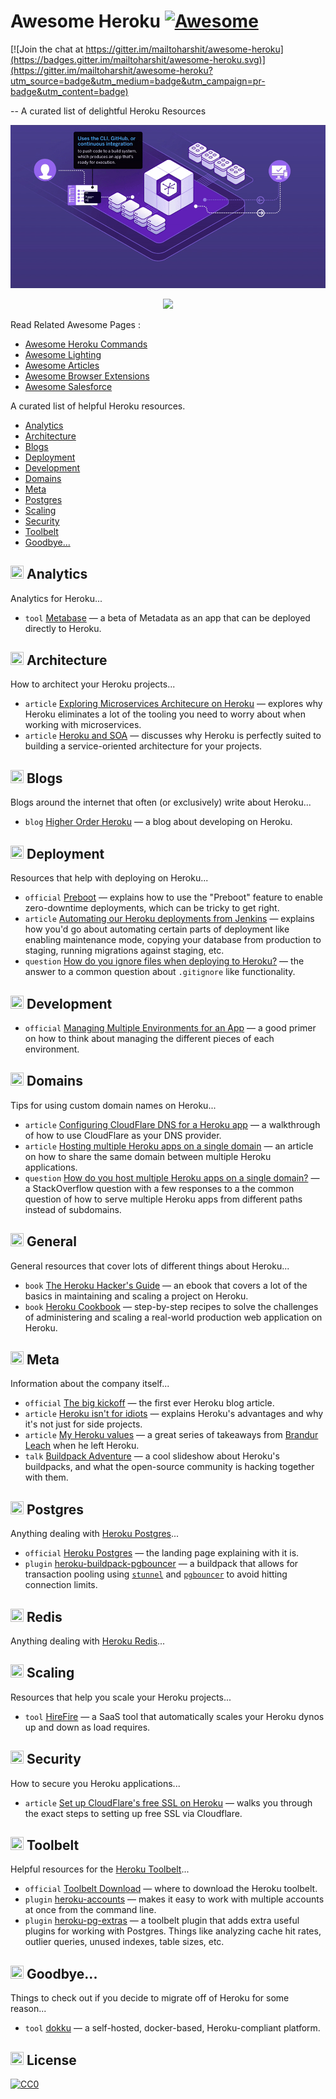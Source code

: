 
# Awesome Heroku  [![Awesome](https://cdn.rawgit.com/sindresorhus/awesome/d7305f38d29fed78fa85652e3a63e154dd8e8829/media/badge.svg)](https://github.com/sindresorhus/awesome)

[![Join the chat at https://gitter.im/mailtoharshit/awesome-heroku](https://badges.gitter.im/mailtoharshit/awesome-heroku.svg)](https://gitter.im/mailtoharshit/awesome-heroku?utm_source=badge&utm_medium=badge&utm_campaign=pr-badge&utm_content=badge)

-- A curated list of delightful Heroku Resources 

![](images/animatedheroku.gif)

<p align="center">
  <a href="https://github.com/sindresorhus/awesome">
    <img src="https://cdn.rawgit.com/sindresorhus/awesome/d7305f38d29fed78fa85652e3a63e154dd8e8829/media/badge.svg" />
  </a>
</p>


  Read Related Awesome Pages :
   * [Awesome Heroku Commands](https://github.com/mailtoharshit/awesome-heroku-commands)
   * [Awesome Lighting](https://github.com/mailtoharshit/awesome-lighting)
   * [Awesome Articles](https://github.com/mailtoharshit/awesome-salesforce-articles)
   * [Awesome Browser Extensions](https://github.com/mailtoharshit/awesome-browser-extensions-for-salesforce/blob/master/README.md)
   * [Awesome Salesforce](https://github.com/mailtoharshit/awesome-salesforce)


A curated list of helpful Heroku resources.

- [Analytics](#analytics)
- [Architecture](#architecture)
- [Blogs](#blogs)
- [Deployment](#deployment)
- [Development](#development)
- [Domains](#domains)
- [Meta](#meta)
- [Postgres](#postgres)
- [Scaling](#scaling)
- [Security](#security)
- [Toolbelt](#toolbelt)
- [Goodbye...](#goodbye)


## <img width="21" height="21" src="images/analytics.png" /> Analytics

Analytics for Heroku...

- `tool` [Metabase](http://www.metabase.com/docs/v0.13.3/operations-guide/running-metabase-on-heroku.html) — a beta of Metadata as an app that can be deployed directly to Heroku.


## <img width="21" height="21" src="images/architecture.png" /> Architecture

How to architect your Heroku projects...

- `article` [Exploring Microservices Architecure on Heroku](http://blog.codeship.com/exploring-microservices-architecture-on-heroku/) — explores why Heroku eliminates a lot of the tooling you need to worry about when working with microservices.
- `article` [Heroku and SOA](https://www.rdegges.com/2014/heroku-and-soa/) — discusses why Heroku is perfectly suited to building a service-oriented architecture for your projects.


## <img width="21" height="21" src="images/blogs.png" /> Blogs

Blogs around the internet that often (or exclusively) write about Heroku...

- `blog` [Higher Order Heroku](http://www.higherorderheroku.com/) — a blog about developing on Heroku.


## <img width="21" height="21" src="images/deployment.png" /> Deployment

Resources that help with deploying on Heroku...

- `official` [Preboot](https://devcenter.heroku.com/articles/preboot) — explains how to use the "Preboot" feature to enable zero-downtime deployments, which can be tricky to get right.
- `article` [Automating our Heroku deployments from Jenkins](https://www.paulfurley.com/automating-heroku-deployments-from-jenkins/) — explains how you'd go about automating certain parts of deployment like enabling maintenance mode, copying your database from production to staging, running migrations against staging, etc.
- `question` [How do you ignore files when deploying to Heroku?](http://stackoverflow.com/questions/12523435/how-do-i-ignore-folders-and-files-when-pushing-to-heroku-with-a-rails-app) — the answer to a common question about `.gitignore` like functionality.


## <img width="21" height="21" src="images/development.png" /> Development

- `official` [Managing Multiple Environments for an App](https://devcenter.heroku.com/articles/multiple-environments) — a good primer on how to think about managing the different pieces of each environment.


## <img width="21" height="21" src="images/domains.png" /> Domains

Tips for using custom domain names on Heroku...

- `article` [Configuring CloudFlare DNS for a Heroku app](http://www.higherorderheroku.com/articles/cloudflare-dns-heroku/) — a walkthrough of how to use CloudFlare as your DNS provider.
- `article` [Hosting multiple Heroku apps on a single domain](https://pilot.co/blog/hosting-multiple-heroku-apps-on-a-single-domain/) — an article on how to share the same domain between multiple Heroku applications.
- `question` [How do you host multiple Heroku apps on a single domain?](http://stackoverflow.com/questions/19119164/multiple-heroku-apps-on-a-single-domain) — a StackOverflow question with a few responses to a the common question of how to serve multiple Heroku apps from different paths instead of subdomains.


## <img width="21" height="21" src="images/general.png" /> General

General resources that cover lots of different things about Heroku...

- `book` [The Heroku Hacker's Guide](http://www.theherokuhackersguide.com/) — an ebook that covers a lot of the basics in maintaining and scaling a project on Heroku.
- `book` [Heroku Cookbook](http://www.amazon.com/Heroku-Cookbook-Mike-Coutermarsh/dp/1782177949) — step-by-step recipes to solve the challenges of administering and scaling a real-world production web application on Heroku.


## <img width="21" height="21" src="images/meta.png" /> Meta

Information about the company itself...

- `official` [The big kickoff](https://blog.heroku.com/archives/2007/10/30/the_big_kickoff) — the first ever Heroku blog article.
- `article` [Heroku isn't for idiots](https://www.rdegges.com/2012/heroku-isnt-for-idiots/) — explains Heroku's advantages and why it's not just for side projects.
- `article` [My Heroku values](https://brandur.org/heroku-values) — a great series of takeaways from [Brandur Leach](https://twitter.com/brandur) when he left Heroku.
- `talk` [Buildpack Adventure](http://buildpack-adventure.herokuapp.com/) — a cool slideshow about Heroku's buildpacks, and what the open-source community is hacking together with them.


## <img width="21" height="21" src="images/postgres.png" /> Postgres

Anything dealing with [Heroku Postgres](https://www.heroku.com/postgres)...

- `official` [Heroku Postgres](https://www.heroku.com/postgres) — the landing page explaining with it is.
- `plugin` [heroku-buildpack-pgbouncer](https://github.com/heroku/heroku-buildpack-pgbouncer) — a buildpack that allows for transaction pooling using [`stunnel`](https://www.stunnel.org/index.html) and [`pgbouncer`](https://wiki.postgresql.org/wiki/PgBouncer) to avoid hitting connection limits.


## <img width="21" height="21" src="images/redis.png" /> Redis

Anything dealing with [Heroku Redis](https://elements.heroku.com/addons/heroku-redis)...


## <img width="21" height="21" src="images/scaling.png" /> Scaling

Resources that help you scale your Heroku projects...

- `tool` [HireFire](https://www.hirefire.io/) — a SaaS tool that automatically scales your Heroku dynos up and down as load requires.


## <img width="21" height="21" src="images/security.png" /> Security

How to secure you Heroku applications...

- `article` [Set up CloudFlare's free SSL on Heroku](https://robots.thoughtbot.com/set-up-cloudflare-free-ssl-on-heroku) — walks you through the exact steps to setting up free SSL via Cloudflare.


## <img width="21" height="21" src="images/toolbelt.png" /> Toolbelt

Helpful resources for the [Heroku Toolbelt](https://toolbelt.heroku.com/)...

- `official` [Toolbelt Download](https://toolbelt.heroku.com/) — where to download the Heroku toolbelt.
- `plugin` [heroku-accounts](https://github.com/ddollar/heroku-accounts) — makes it easy to work with multiple accounts at once from the command line.
- `plugin` [heroku-pg-extras](https://github.com/heroku/heroku-pg-extras) — a toolbelt plugin that adds extra useful plugins for working with Postgres. Things like analyzing cache hit rates, outlier queries, unused indexes, table sizes, etc.


## <img width="21" height="21" src="images/goodbye.png" /> Goodbye...

Things to check out if you decide to migrate off of Heroku for some reason...

- `tool` [dokku](http://dokku.viewdocs.io/dokku/) — a self-hosted, docker-based, Heroku-compliant platform.


## <img width="21" height="21" src="images/license.png" /> License

[![CC0](http://mirrors.creativecommons.org/presskit/buttons/88x31/svg/cc-zero.svg)](https://creativecommons.org/publicdomain/zero/1.0/)
